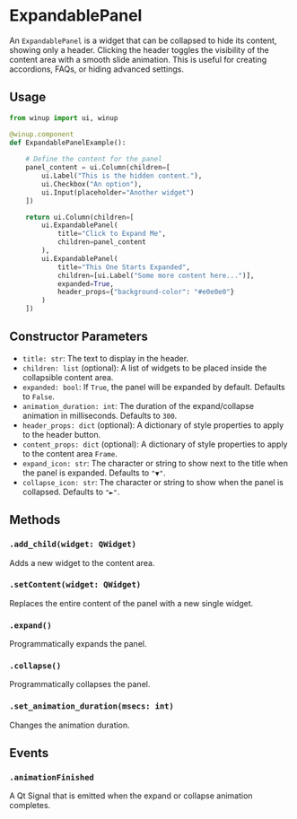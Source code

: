# ExpandablePanel

An `ExpandablePanel` is a widget that can be collapsed to hide its content, showing only a header. Clicking the header toggles the visibility of the content area with a smooth slide animation. This is useful for creating accordions, FAQs, or hiding advanced settings.

## Usage

```python
from winup import ui, winup

@winup.component
def ExpandablePanelExample():
    
    # Define the content for the panel
    panel_content = ui.Column(children=[
        ui.Label("This is the hidden content."),
        ui.Checkbox("An option"),
        ui.Input(placeholder="Another widget")
    ])

    return ui.Column(children=[
        ui.ExpandablePanel(
            title="Click to Expand Me",
            children=panel_content
        ),
        ui.ExpandablePanel(
            title="This One Starts Expanded",
            children=[ui.Label("Some more content here...")],
            expanded=True,
            header_props={"background-color": "#e0e0e0"}
        )
    ])
```

## Constructor Parameters

- `title: str`: The text to display in the header.
- `children: list` (optional): A list of widgets to be placed inside the collapsible content area.
- `expanded: bool`: If `True`, the panel will be expanded by default. Defaults to `False`.
- `animation_duration: int`: The duration of the expand/collapse animation in milliseconds. Defaults to `300`.
- `header_props: dict` (optional): A dictionary of style properties to apply to the header button.
- `content_props: dict` (optional): A dictionary of style properties to apply to the content area `Frame`.
- `expand_icon: str`: The character or string to show next to the title when the panel is expanded. Defaults to `"▼"`.
- `collapse_icon: str`: The character or string to show when the panel is collapsed. Defaults to `"►"`.

## Methods

### `.add_child(widget: QWidget)`
Adds a new widget to the content area.

### `.setContent(widget: QWidget)`
Replaces the entire content of the panel with a new single widget.

### `.expand()`
Programmatically expands the panel.

### `.collapse()`
Programmatically collapses the panel.

### `.set_animation_duration(msecs: int)`
Changes the animation duration.

## Events

### `.animationFinished`
A Qt Signal that is emitted when the expand or collapse animation completes. 